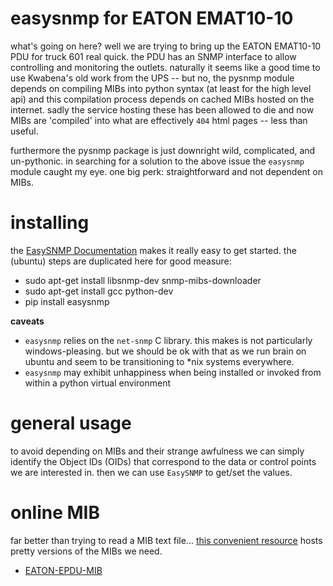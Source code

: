 # easysnmp for EATON EMAT10-10
what's going on here? well we are trying to bring up the EATON EMAT10-10 PDU for truck 601 real quick. the PDU has an SNMP interface to allow controlling and monitoring the outlets. naturally it seems like a good time to use Kwabena's old work from the UPS -- but no, the pysnmp module depends on compiling MIBs into python syntax (at least for the high level api) and this compilation process depends on cached MIBs hosted on the internet. sadly the service hosting these has been allowed to die and now MIBs are 'compiled' into what are effectively ```404``` html pages -- less than useful.

furthermore the pysnmp package is just downright wild, complicated, and un-pythonic. in searching for a solution to the above issue the ```easysnmp``` module caught my eye. one big perk: straightforward and not dependent on MIBs.

# installing
the [EasySNMP Documentation](https://easysnmp.readthedocs.io/en/latest/index.html#) makes it really easy to get started. the (ubuntu) steps are duplicated here for good measure:

* sudo apt-get install libsnmp-dev snmp-mibs-downloader
* sudo apt-get install gcc python-dev
* pip install easysnmp

**caveats**
* ```easysnmp``` relies on the ```net-snmp``` C library. this makes is not particularly windows-pleasing. but we should be ok with that as we run brain on ubuntu and seem to be transitioning to *nix systems everywhere.
* ```easysnmp``` may exhibit unhappiness when being installed or invoked from within a python virtual environment

# general usage
to avoid depending on MIBs and their strange awfulness we can simply identify the Object IDs (OIDs) that correspond to the data or control points we are interested in. then we can use ```EasySNMP``` to get/set the values.

# online MIB
far better than trying to read a MIB text file... [this convenient resource](https://bestmonitoringtools.com/mibdb/mibdb_search.php) hosts pretty versions of the MIBs we need.

* [EATON-EPDU-MIB](https://bestmonitoringtools.com/mibdb/mibdb_search.php?mib=EATON-EPDU-MIB)
